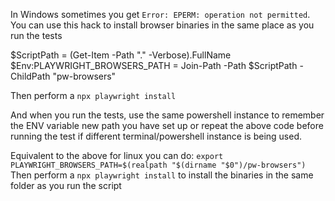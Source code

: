 In Windows sometimes you get `Error: EPERM: operation not permitted`.
You can use this hack to install browser binaries in the same place as you run the tests

$ScriptPath = (Get-Item -Path ".\" -Verbose).FullName
$Env:PLAYWRIGHT_BROWSERS_PATH = Join-Path -Path $ScriptPath -ChildPath "pw-browsers"

Then perform a `npx playwright install`

And when you run the tests, use the same powershell instance to remember the ENV variable new path you have set up or repeat the above code before running the test if different terminal/powershell instance is being used.

Equivalent to the above for linux you can do:
`export PLAYWRIGHT_BROWSERS_PATH=$(realpath "$(dirname "$0")/pw-browsers")`
Then perform a `npx playwright install` to install the binaries in the same folder as you run the script